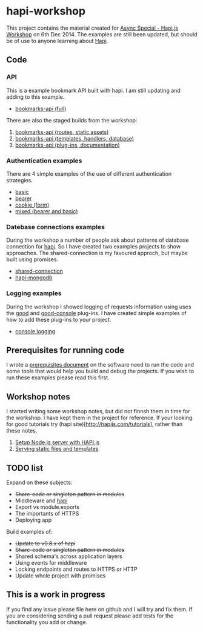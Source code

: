 # hapi-workshop

This project contains the material created for [Async Special - Hapi.js Workshop](http://asyncjs.com/building-apis-workshop/) on 6th Dec 2014. The examples are still been updated, but should be of use to anyone learning about [Hapi](http://hapijs.com/).


## Code
### API 
This is a example bookmark API built with hapi. I am still updating and adding to this example.
* [bookmarks-api (full)](code/bookmarks-api)

There are also the staged builds from the workshop:

1. [bookmarks-api (routes, static assets)](code/workshop-stages/stage1)
2. [bookmarks-api (templates, handlers, database)](code/workshop-stages/stage2)
3. [bookmarks-api (plug-ins, documentation)](code/workshop-stages/stage3)





### Authentication examples
There are 4 simple examples of the use of different authentication strategies.

* [basic](code/authentication/auth-basic)
* [bearer](code/authentication/auth-bearer)
* [cookie (form)](code/authentication/auth-cookie)
* [mixed (bearer and basic)](code/authentication/auth-mixed)


### Datebase connections examples
During the workshop a number of people ask about patterns of database connection for [hapi](http://hapijs.com/). So I have created two examples projects to show approaches. The shared-connection is my favoured approch, but maybe built using promises.

* [shared-connection](code/database/shared-connection)
* [hapi-mongodb](code/database/hapi-mongodb)


### Logging examples
During the workshop I showed logging of requests information using uses the [good](https://github.com/hapijs/good) and [good-console](https://github.com/hapijs/good-console) plug-ins.  I have created simple examples of how to add these plug-ins to your project.

* [console logging](code/logging/good)




## Prerequisites for running code
I wrote a [prerequisites document](https://rawgit.com/glennjones/hapi-workshop/master/docs/prerequisites.html) on the software need to run the code and some tools that would help you build and debug the projects. If you wish to run these examples please read this first.


## Workshop notes
I started writing some workshop notes, but did not finnsh them in time for the workshop. I have kept them in the project for reference. If your looking for good tutorials try (hapi site)[http://hapijs.com/tutorials], rather than these notes.

1. [Setup Node.js server with HAPI.js](https://rawgit.com/glennjones/hapi-workshop/master/notes/section1/instructions.html)
2. [Serving static files and templates](https://rawgit.com/glennjones/hapi-workshop/master/notes/section2/instructions.html)


## TODO list
Expand on these subjects:
* ~~Share-code or singleton pattern in modules~~
* Middleware and [hapi](http://hapijs.com/)
* Export vs module.exports
* The importants of HTTPS
* Deploying app

Build examples of:
* ~~Update to v0.8.x of hapi~~
* ~~Share-code or singleton pattern in modules~~
* Shared schema's across application layers
* Using events for middleware
* Locking endpoints and routes to HTTPS or HTTP
* Update whole project with promises

    

## This is a work in progress
If you find any issue please file here on github and I will try and fix them. If you are considering sending a pull request please add tests for the functionality you add or change.
